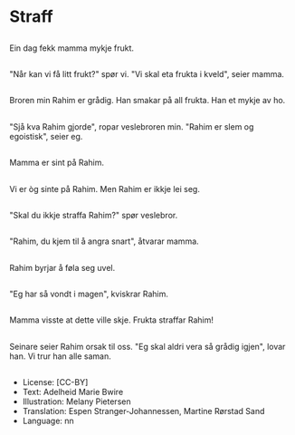 # Straff

##
Ein dag fekk mamma mykje frukt.

##
"Når kan vi få litt frukt?" spør vi. "Vi skal eta frukta i kveld", seier mamma.

##
Broren min Rahim er grådig. Han smakar på all frukta. Han et mykje av ho.

##
"Sjå kva Rahim gjorde", ropar veslebroren min. "Rahim er slem og egoistisk", seier eg.

##
Mamma er sint på Rahim.

##
Vi er òg sinte på Rahim. Men Rahim er ikkje lei seg.

##
"Skal du ikkje straffa Rahim?" spør veslebror.

##
"Rahim, du kjem til å angra snart", åtvarar mamma.

##
Rahim byrjar å føla seg uvel.

##
"Eg har så vondt i magen", kviskrar Rahim.

##
Mamma visste at dette ville skje. Frukta straffar Rahim!

##
Seinare seier Rahim orsak til oss. "Eg skal aldri vera så grådig igjen", lovar han. Vi trur han alle saman.

##
* License: [CC-BY]
* Text: Adelheid Marie Bwire
* Illustration: Melany Pietersen
* Translation: Espen Stranger-Johannessen, Martine Rørstad Sand
* Language: nn
